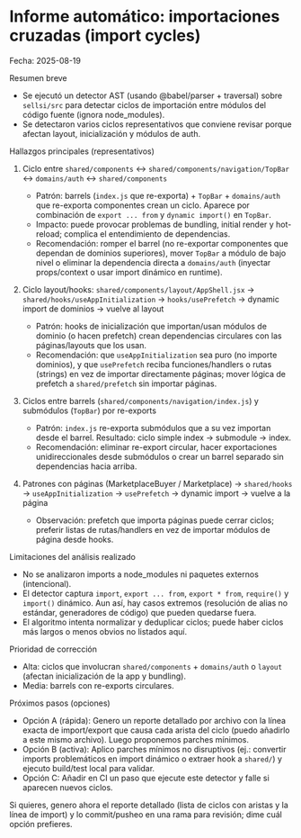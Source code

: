 # Informe automático: importaciones cruzadas (import cycles)

Fecha: 2025-08-19

Resumen breve
- Se ejecutó un detector AST (usando @babel/parser + traversal) sobre `sellsi/src` para detectar ciclos de importación entre módulos del código fuente (ignora node_modules).
- Se detectaron varios ciclos representativos que conviene revisar porque afectan layout, inicialización y módulos de auth.

Hallazgos principales (representativos)

1) Ciclo entre `shared/components` ↔ `shared/components/navigation/TopBar` ↔ `domains/auth` ↔ `shared/components`
	- Patrón: barrels (`index.js` que re-exporta) + `TopBar` + `domains/auth` que re-exporta componentes crean un ciclo. Aparece por combinación de `export ... from` y `dynamic import()` en `TopBar`.
	- Impacto: puede provocar problemas de bundling, initial render y hot-reload; complica el entendimiento de dependencias.
	- Recomendación: romper el barrel (no re-exportar componentes que dependan de dominios superiores), mover `TopBar` a módulo de bajo nivel o eliminar la dependencia directa a `domains/auth` (inyectar props/context o usar import dinámico en runtime).

2) Ciclo layout/hooks: `shared/components/layout/AppShell.jsx` → `shared/hooks/useAppInitialization` → `hooks/usePrefetch` → dynamic import de dominios → vuelve al layout
	- Patrón: hooks de inicialización que importan/usan módulos de dominio (o hacen prefetch) crean dependencias circulares con las páginas/layouts que los usan.
	- Recomendación: que `useAppInitialization` sea puro (no importe dominios), y que `usePrefetch` reciba funciones/handlers o rutas (strings) en vez de importar directamente páginas; mover lógica de prefetch a `shared/prefetch` sin importar páginas.

3) Ciclos entre barrels (`shared/components/navigation/index.js`) y submódulos (`TopBar`) por re-exports
	- Patrón: `index.js` re-exporta submódulos que a su vez importan desde el barrel. Resultado: ciclo simple index → submodule → index.
	- Recomendación: eliminar re-export circular, hacer exportaciones unidireccionales desde submódulos o crear un barrel separado sin dependencias hacia arriba.

4) Patrones con páginas (MarketplaceBuyer / Marketplace) → `shared/hooks` → `useAppInitialization` → `usePrefetch` → dynamic import → vuelve a la página
	- Observación: prefetch que importa páginas puede cerrar ciclos; preferir listas de rutas/handlers en vez de importar módulos de página desde hooks.

Limitaciones del análisis realizado
- No se analizaron imports a node_modules ni paquetes externos (intencional).
- El detector captura `import`, `export ... from`, `export * from`, `require()` y `import()` dinámico. Aun así, hay casos extremos (resolución de alias no estándar, generadores de código) que pueden quedarse fuera.
- El algoritmo intenta normalizar y deduplicar ciclos; puede haber ciclos más largos o menos obvios no listados aquí.

Prioridad de corrección
- Alta: ciclos que involucran `shared/components` + `domains/auth` o `layout` (afectan inicialización de la app y bundling).
- Media: barrels con re-exports circulares.

Próximos pasos (opciones)
- Opción A (rápida): Genero un reporte detallado por archivo con la línea exacta de import/export que causa cada arista del ciclo (puedo añadirlo a este mismo archivo). Luego proponemos parches mínimos.
- Opción B (activa): Aplico parches mínimos no disruptivos (ej.: convertir imports problemáticos en import dinámico o extraer hook a `shared/`) y ejecuto build/test local para validar.
- Opción C: Añadir en CI un paso que ejecute este detector y falle si aparecen nuevos ciclos.

Si quieres, genero ahora el reporte detallado (lista de ciclos con aristas y la línea de import) y lo commit/pusheo en una rama para revisión; dime cuál opción prefieres.

